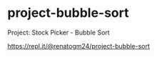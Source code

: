 # project-bubble-sort
Project: Stock Picker - Bubble Sort

https://repl.it/@renatogm24/project-bubble-sort